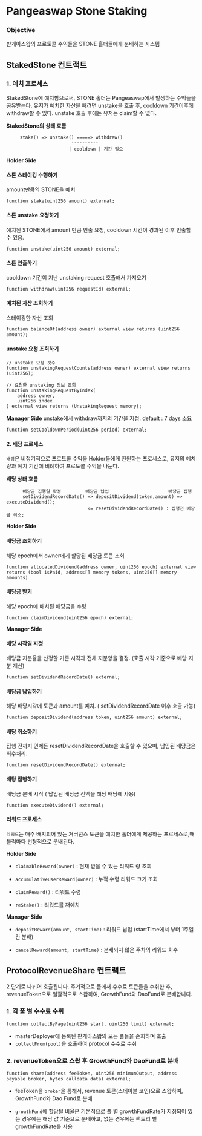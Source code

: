 # Pangeaswap Stone Staking

### Objective

판게아스왑의 프로토콜 수익들을 STONE 홀더들에게 분배하는 시스템

## StakedStone 컨트랙트

### 1. 예치 프로세스

StakedStone에 예치함으로써, STONE 홀더는 Pangeaswap에서 발생하는 수익들을 공유받는다. 유저가 예치한 자산을 빼려면 unstake을 호출 후, cooldown 기간이후에 withdraw할 수 있다. unstake 호출 후에는 유저는 claim할 수 없다.

**StakedStone의 상태 흐름**
````
     stake() => unstake() =====> withdraw()
                        ----------
                       | cooldown | 기간 필요
````                        

**Holder Side**

#### 스톤 스테이킹 수행하기
amount만큼의 STONE을 예치
````solidity
function stake(uint256 amount) external;
````` 

#### 스톤 unstake 요청하기
예치된 STONE에서 amount 만큼 인출 요청, cooldown 시간이 경과된 이후 인출할 수 있음.

````solidity
function unstake(uint256 amount) external;
```` 

#### 스톤 인출하기
cooldown 기간이 지난 unstaking request 호출해서 가져오기

````solidity
function withdraw(uint256 requestId) external;
```` 

#### 예치된 자산 조회하기
스테이킹한 자산 조회

````solidity
function balanceOf(address owner) external view returns (uint256 amount);
````

#### unstake 요청 조회하기

````solidity
// unstake 요청 갯수
function unstakingRequestCounts(address owner) external view returns (uint256);

// 요청한 unstaking 정보 조회
function unstakingRequestByIndex(
    address owner, 
    uint256 index
) external view returns (UnstakingRequest memory);
````

**Manager Side**
unstake에서 withdraw까지의 기간을 지정. default : 7 days 소요

````solidity
function setCooldownPeriod(uint256 period) external;
````

#### 2. 배당 프로세스

`배당`은 비정기적으로 프로토콜 수익을 Holder들에게 환원하는 프로세스로, 유저의 예치량과 예치 기간에 비례하여 프로토콜 수익을 나눈다.

**배당 상태 흐름**

````
      배당금 집행일 확정         배당금 납입                      배당금 집행
      setDividendRecordDate() => depositDividend(token,amount) => executeDividend();
                              <= resetDividendRecordDate() : 집행전 배당금 취소;
````

**Holder Side**

#### 배당금 조회하기
해당 epoch에서 owner에게 할당된 배당금 토큰 조회

````solidity
function allocatedDividend(address owner, uint256 epoch) external view returns (bool isPaid, address[] memory tokens, uint256[] memory amounts)
````

#### 배당금 받기
해당 epoch에 배치된 배당금을 수령

````solidity
function claimDividend(uint256 epoch) external;
````

**Manager Side**


#### 배당 시작일 지정

배당금 지분율을 산정할 기준 시각과 전체 지분양을 결정. (호출 시각 기준으로 배당 지분 계산)
````solidity
function setDividendRecordDate() external;
````

#### 배당금 납입하기
해당 배당시각에 토큰과 amount를 예치. ( setDividendRecordDate 이후 호출 가능)

````solidity
function depositDividend(address token, uint256 amount) external;
````

#### 배당 취소하기

집행 전까지 언제든 resetDividendRecordDate을 호출할 수 있으며, 납입된 배당금은 회수처리.

````solidity
function resetDividendRecordDate() external;
````

#### 배당 집행하기

배당금 분배 시작 ( 납입된 배당금 전액을 해당 배당에 사용)

````solidity
function executeDividend() external;
````



#### 리워드 프로세스

`리워드`는 매주 배치되어 있는 거버넌스 토큰을 예치한 홀더에게 제공하는 프로세스로,매 블럭마다 선형적으로 분배된다.

**Holder Side**

- `claimableReward(owner)` : 현재 받을 수 있는 리워드 량 조회

- `accumulativeUserReward(owner)` : 누적 수령 리워드 크기 조회

- `claimReward()` : 리워드 수령

- `reStake()` : 리워드를 재예치

**Manager Side**

- `depositReward(amount, startTime)` : 리워드 납입 (startTime에서 부터 1주일간 분배)

- `cancelReward(amount, startTime)` : 분배되지 않은 주차의 리워드 회수


## ProtocolRevenueShare 컨트랙트

2 단계로 나뉘어 호출됩니다. 주기적으로 풀에서 수수료 토큰들을 수취한 후,
revenueToken으로 일괄적으로 스왑하여, GrowthFund와 DaoFund로 분배합니다.

### 1. 각 풀 별 수수료 수취

````solidity
function collectByPage(uint256 start, uint256 limit) external;
````

* masterDeployer에 등록된 판게아스왑의 모든 풀들을 순회하며 호출
* `collectFrom(pool)`을 호출하여 protocol 수수료 수취

### 2. revenueToken으로 스왑 후 GrowthFund와 DaoFund로 분배

````solidity
function share(address feeToken, uint256 minimumOutput, address payable broker, bytes calldata data) external;
````

* feeToken을 `broker`을 통해서, revenue 토큰(스테이블 코인)으로 스왑하여, GrowthFund와 Dao Fund로 분배

* `growthFund`에 할당될 비율은 기본적으로 풀 별 growthFundRate가 지정되어 있는 경우에는 해당 값 기준으로 분배하고, 없는 경우에는 팩토리 별 growthFundRate를 사용
